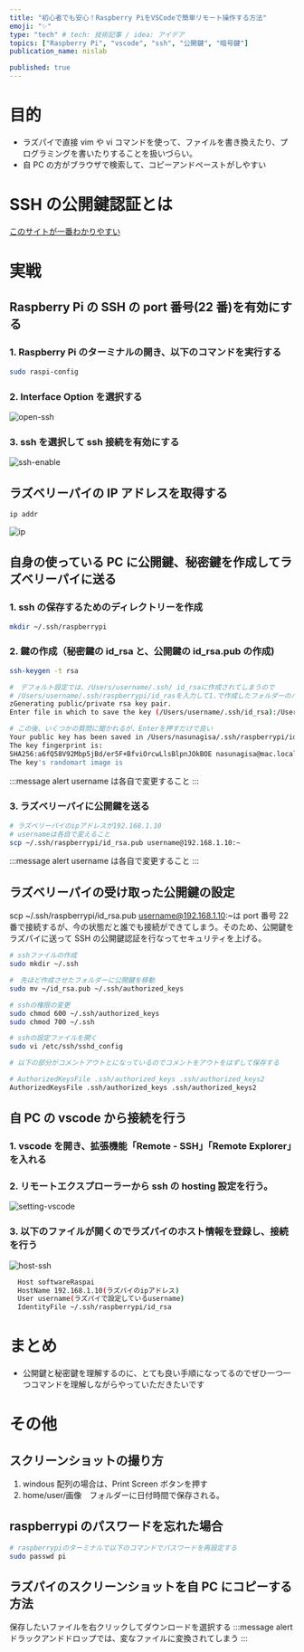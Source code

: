 ```yaml
---
title: "初心者でも安心！Raspberry PiをVSCodeで簡単リモート操作する方法"
emoji: "✨"
type: "tech" # tech: 技術記事 / idea: アイデア
topics: ["Raspberry Pi", "vscode", "ssh", "公開鍵", "暗号鍵"]
publication_name: nislab

published: true
---
```


# 目的

- ラズパイで直接 vim や vi コマンドを使って、ファイルを書き換えたり、プログラミングを書いたりすることを扱いづらい。
- 自 PC の方がブラウザで検索して、コピーアンドペーストがしやすい

# SSH の公開鍵認証とは

[このサイトが一番わかりやすい](https://qiita.com/angel_p_57/items/2e3f3f8661de32a0d432)

# 実戦

## Raspberry Pi の SSH の port 番号(22 番)を有効にする

### 1. Raspberry Pi のターミナルの開き、以下のコマンドを実行する

```bash
sudo raspi-config
```

### 2. Interface Option を選択する

![open-ssh](/images/rasveripay-ssh-vscode/open-ssh.png)

### 3. ssh を選択して ssh 接続を有効にする

![ssh-enable](/images/rasveripay-ssh-vscode/ssh-enable.png)

## ラズベリーパイの IP アドレスを取得する

```bash
ip addr
```

![ip](https://sozorablog.com/wp-content/uploads/2022/01/raspberry-pi-ip-addr.png)

## 自身の使っている PC に公開鍵、秘密鍵を作成してラズベリーパイに送る

### 1. ssh の保存するためのディレクトリーを作成

```bash
mkdir ~/.ssh/raspberrypi
```

### 2. 鍵の作成（秘密鍵の id_rsa と、公開鍵の id_rsa.pub の作成)

```bash
ssh-keygen -t rsa
```

```bash
#　デフォルト設定では、/Users/username/.ssh/ id_rsaに作成されてしまうので
# /Users/username/.ssh/raspberrypi/id_rasを入力して1.で作成したフォルダーのパスに選択する
zGenerating public/private rsa key pair.
Enter file in which to save the key (/Users/username/.ssh/id_rsa):/Users/username/.ssh/raspberrypi/id_rsa
```

```bash
# この後、いくつかの質問に聞かれるが、Enterを押すだけで良い
Your public key has been saved in /Users/nasunagisa/.ssh/raspberrypi/id_ras.pub
The key fingerprint is:
SHA256:a6fQ58V92Mbp5jBd/er5F+BfviOrcwLlsBlpnJOkBOE nasunagisa@mac.local
The key's randomart image is
```

:::message alert
username は各自で変更すること
:::

### 3. ラズベリーパイに公開鍵を送る

```bash
# ラズベリーパイのipアドレスが192.168.1.10
# usernameは各自で変えること
scp ~/.ssh/raspberrypi/id_rsa.pub username@192.168.1.10:~
```

:::message alert
username は各自で変更すること
:::

## ラズベリーパイの受け取った公開鍵の設定

scp ~/.ssh/raspberrypi/id_rsa.pub username@192.168.1.10:~は port 番号 22 番で接続するが、今の状態だと誰でも接続ができてしまう。そのため、公開鍵をラズパイに送って SSH の公開鍵認証を行なってセキュリティを上げる。

```bash
# sshファイルの作成
sudo mkdir ~/.ssh
```

```bash
#　先ほど作成させたフォルダーに公開鍵を移動
sudo mv ~/id_rsa.pub ~/.ssh/authorized_keys
```

```bash
# sshの権限の変更
sudo chmod 600 ~/.ssh/authorized_keys
sudo chmod 700 ~/.ssh
```

```bash
# sshの設定ファイルを開く
sudo vi /etc/ssh/sshd_config
```

```bash
# 以下の部分がコメントアウトとになっているのでコメントをアウトをはずして保存する

# AuthorizedKeysFile .ssh/authorized_keys .ssh/authorized_keys2
AuthorizedKeysFile .ssh/authorized_keys .ssh/authorized_keys2
```

## 自 PC の vscode から接続を行う

### 1. vscode を開き、拡張機能「Remote - SSH」「Remote Explorer」を入れる

### 2. リモートエクスプローラーから ssh の hosting 設定を行う。

![setting-vscode](/images/rasveripay-ssh-vscode/seggint-vscode.png)

### 3. 以下のファイルが開くのでラズパイのホスト情報を登録し、接続を行う

![host-ssh](/images/rasveripay-ssh-vscode/host.png)

```bash
  Host softwareRaspai
  HostName 192.168.1.10(ラズパイのipアドレス)
  User username(ラズパイで設定しているusername)
  IdentityFile ~/.ssh/raspberrypi/id_rsa
```

# まとめ

- 公開鍵と秘密鍵を理解するのに、とても良い手順になってるのでぜひ一つ一つコマンドを理解しながらやっていただきたいです

# その他

## スクリーンショットの撮り方

1. windous 配列の場合は、Print Screen ボタンを押す
2. home/user/画像　フォルダーに日付時間で保存される。

## raspberrypi のパスワードを忘れた場合

```bash
# raspberrypiのターミナルで以下のコマンドでパスワードを再設定する
sudo passwd pi
```

## ラズパイのスクリーンショットを自 PC にコピーする方法

保存したいファイルを右クリックしてダウンロードを選択する
:::message alert
ドラックアンドドロップでは、変なファイルに変換されてしまう
:::
